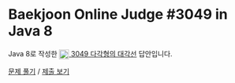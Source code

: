 # Baekjoon Online Judge #3049 in Java 8
Java 8로 작성한 [<img src="https://static.solved.ac/tier_small/6.svg" height="20" align="center">
3049 다각형의 대각선](https://www.acmicpc.net/problem/3049) 답안입니다.

[문제 풀기](https://www.acmicpc.net/problem/3049) /
[제출 보기](https://www.acmicpc.net/source/87924380)
